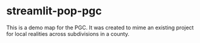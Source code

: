 # streamlit-pop-pgc
This is a demo map for the PGC. It was created to mime an existing project for local realities across subdivisions in a county.
